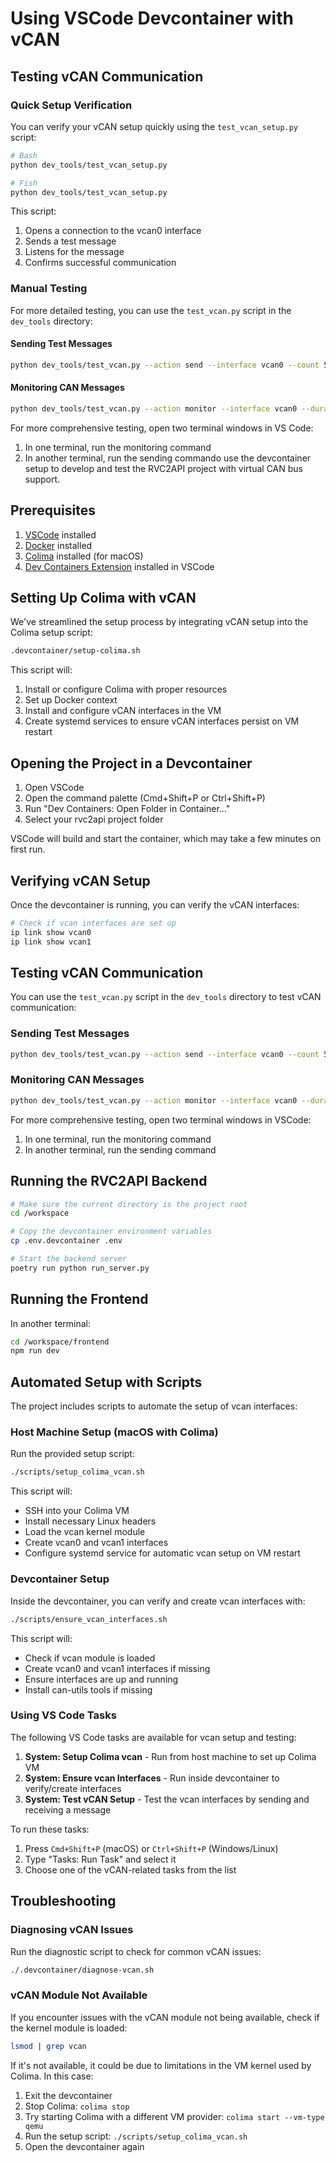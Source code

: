 # Using VSCode Devcontainer with vCAN

## Testing vCAN Communication

### Quick Setup Verification

You can verify your vCAN setup quickly using the `test_vcan_setup.py` script:

```bash
# Bash
python dev_tools/test_vcan_setup.py

# Fish
python dev_tools/test_vcan_setup.py
```

This script:

1. Opens a connection to the vcan0 interface
2. Sends a test message
3. Listens for the message
4. Confirms successful communication

### Manual Testing

For more detailed testing, you can use the `test_vcan.py` script in the `dev_tools` directory:

#### Sending Test Messages

```bash
python dev_tools/test_vcan.py --action send --interface vcan0 --count 5 --interval 0.5
```

#### Monitoring CAN Messages

```bash
python dev_tools/test_vcan.py --action monitor --interface vcan0 --duration 60
```

For more comprehensive testing, open two terminal windows in VS Code:

1. In one terminal, run the monitoring command
2. In another terminal, run the sending commando use the devcontainer setup to develop and test the RVC2API project with virtual CAN bus support.

## Prerequisites

1. [VSCode](https://code.visualstudio.com/) installed
2. [Docker](https://www.docker.com/products/docker-desktop/) installed
3. [Colima](https://github.com/abiosoft/colima) installed (for macOS)
4. [Dev Containers Extension](https://marketplace.visualstudio.com/items?itemName=ms-vscode-remote.remote-containers) installed in VSCode

## Setting Up Colima with vCAN

We've streamlined the setup process by integrating vCAN setup into the Colima setup script:

```bash
.devcontainer/setup-colima.sh
```

This script will:

1. Install or configure Colima with proper resources
2. Set up Docker context
3. Install and configure vCAN interfaces in the VM
4. Create systemd services to ensure vCAN interfaces persist on VM restart

## Opening the Project in a Devcontainer

1. Open VSCode
2. Open the command palette (Cmd+Shift+P or Ctrl+Shift+P)
3. Run "Dev Containers: Open Folder in Container..."
4. Select your rvc2api project folder

VSCode will build and start the container, which may take a few minutes on first run.

## Verifying vCAN Setup

Once the devcontainer is running, you can verify the vCAN interfaces:

```bash
# Check if vcan interfaces are set up
ip link show vcan0
ip link show vcan1
```

## Testing vCAN Communication

You can use the `test_vcan.py` script in the `dev_tools` directory to test vCAN communication:

### Sending Test Messages

```bash
python dev_tools/test_vcan.py --action send --interface vcan0 --count 5 --interval 0.5
```

### Monitoring CAN Messages

```bash
python dev_tools/test_vcan.py --action monitor --interface vcan0 --duration 60
```

For more comprehensive testing, open two terminal windows in VSCode:

1. In one terminal, run the monitoring command
2. In another terminal, run the sending command

## Running the RVC2API Backend

```bash
# Make sure the current directory is the project root
cd /workspace

# Copy the devcontainer environment variables
cp .env.devcontainer .env

# Start the backend server
poetry run python run_server.py
```

## Running the Frontend

In another terminal:

```bash
cd /workspace/frontend
npm run dev
```

## Automated Setup with Scripts

The project includes scripts to automate the setup of vcan interfaces:

### Host Machine Setup (macOS with Colima)

Run the provided setup script:

```bash
./scripts/setup_colima_vcan.sh
```

This script will:

- SSH into your Colima VM
- Install necessary Linux headers
- Load the vcan kernel module
- Create vcan0 and vcan1 interfaces
- Configure systemd service for automatic vcan setup on VM restart

### Devcontainer Setup

Inside the devcontainer, you can verify and create vcan interfaces with:

```bash
./scripts/ensure_vcan_interfaces.sh
```

This script will:

- Check if vcan module is loaded
- Create vcan0 and vcan1 interfaces if missing
- Ensure interfaces are up and running
- Install can-utils tools if missing

### Using VS Code Tasks

The following VS Code tasks are available for vcan setup and testing:

1. **System: Setup Colima vcan** - Run from host machine to set up Colima VM
2. **System: Ensure vcan Interfaces** - Run inside devcontainer to verify/create interfaces
3. **System: Test vCAN Setup** - Test the vcan interfaces by sending and receiving a message

To run these tasks:

1. Press `Cmd+Shift+P` (macOS) or `Ctrl+Shift+P` (Windows/Linux)
2. Type "Tasks: Run Task" and select it
3. Choose one of the vCAN-related tasks from the list

## Troubleshooting

### Diagnosing vCAN Issues

Run the diagnostic script to check for common vCAN issues:

```bash
./.devcontainer/diagnose-vcan.sh
```

### vCAN Module Not Available

If you encounter issues with the vCAN module not being available, check if the kernel module is loaded:

```bash
lsmod | grep vcan
```

If it's not available, it could be due to limitations in the VM kernel used by Colima. In this case:

1. Exit the devcontainer
2. Stop Colima: `colima stop`
3. Try starting Colima with a different VM provider: `colima start --vm-type qemu`
4. Run the setup script: `./scripts/setup_colima_vcan.sh`
5. Open the devcontainer again
